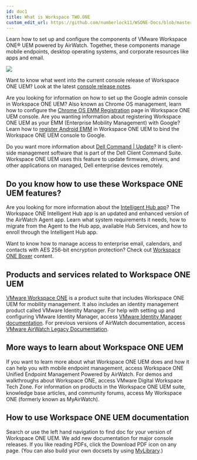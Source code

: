 ```yaml
---
id: doc1
title: What is Workspace TWO.ONE
custom_edit_url: https://github.com/numberlock11/WSONE-Docs/blob/master/docs/doc1.md
---
```

Learn how to set up and configure the components of VMware Workspace ONE® UEM powered by AirWatch. Together, these components manage mobile endpoints, desktop operating systems, and corporate resources like apps and email.

![][1]

Want to know what went into the current console release of Workspace ONE UEM? Look at the latest [console release notes][2].

Are you looking for information on how to set up the Google admin console in Workspace ONE UEM? Also known as Chrome OS management, learn how to configure the [Chrome OS EMM Registration][3] page in Workspace ONE UEM console. Are you wanting information about registering Workspace ONE UEM as your EMM (Enterprise Mobility Management) with Google? Learn how to [register Android EMM][4] in Workspace ONE UEM to bind the Workspace ONE UEM console to Google.

Do you want more information about [Dell Command | Update][5]? It is client-side management software that is part of the Dell Client Command Suite. Workspace ONE UEM uses this feature to update firmware, drivers, and other applications on managed, Dell enterprise devices remotely.

## Do you know how to use these Workspace ONE UEM features?

Are you looking for more information about the [Intelligent Hub app][6]? The Workspace ONE Intelligent Hub app is an updated and enhanced version of the AirWatch Agent app. Learn what system requirements it needs, how to migrate from the Agent to the Hub app, available Hub Services, and how to enroll through the Intelligent Hub app.

Want to know how to manage access to enterprise email, calendars, and contacts with AES 256-bit encryption protection? Check out [Workspace ONE Boxer][7] content.

## Products and services related to Workspace ONE UEM

[VMware Workspace ONE][8] is a product suite that includes Workspace ONE UEM for mobility management. It also includes an identity management product called VMware Identity Manager. For help with setting up and configuring VMware Identity Manager, access [VMware Identity Manager documentation][9]. For previous versions of AirWatch documentation, access [VMware AirWatch Legacy Documentation][10].

## More ways to learn about Workspace ONE UEM
If you want to learn more about what Workspace ONE UEM does and how it can help you with mobile endpoint management, access Workspace ONE Unified Endpoint Management Powered by AirWatch.
For demos and walkthroughs about Workspace ONE, access VMware Digital Workspace Tech Zone.
For information on products in the Workspace ONE UEM suite, knowledge base articles, and community forums, access My Workspace ONE (formerly known as MyAirWatch).

## How to use Workspace ONE UEM documentation

Search or use the left hand navigation to find doc for your version of Workspace ONE UEM. We add new documentation for major console releases. If you like reading PDFs, click the Download PDF icon on any page. (You can also build your own docsets by using [MyLibrary][11].)

[1]: https://docs.vmware.com/images/GUID-6883719D-7021-4612-9DDA-1D2A3D58FBDF-high.png
[2]: https://docs.vmware.com/en/VMware-Workspace-ONE-UEM/1907/rn/VMware-Workspace-ONE-UEM-Release-Notes-1907.html
[3]: https://docs.vmware.com/en/VMware-Workspace-ONE-UEM/1907/Chrome_-OS_Platform/GUID-AWT-CHROMEOS-CONSOLESETUP.html
[4]: https://docs.vmware.com/en/VMware-Workspace-ONE-UEM/1907/Android_Platform/GUID-AWT-SETUP-CONCEPT.html
[5]: https://docs.vmware.com/en/VMware-Workspace-ONE-UEM/1907/Windows_Desktop_Device_Management/GUID-AWT-DELLCOMMANDUPDATEOVW.html
[6]: https://docs.vmware.com/en/VMware-Workspace-ONE/services/intelligent-hub_IDM/GUID-75EA2BD6-C631-468D-A578-0CBDB29CF9AD.html
[7]: https://docs.vmware.com/en/VMware-Workspace-ONE-UEM/services/Boxer_Admin_Guide/GUID-AWT-BOXER-INTRODUCTION.html
[8]: https://docs.vmware.com/en/VMware-Workspace-ONE/index.html
[9]: https://docs.vmware.com/VMware-Identity-Manager/index.html
[10]: https://docs.vmware.com/en/VMware-AirWatch/index.html
[11]: https://docs.vmware.com/login.html
